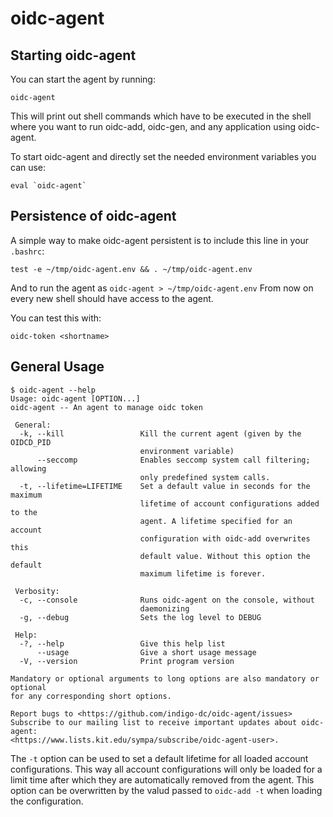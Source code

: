 # oidc-agent
## Starting oidc-agent
You can start the agent by running:
```
oidc-agent
```
This will print out shell commands which have to be executed in the shell where
you want to run oidc-add, oidc-gen, and any application using oidc-agent.

To start oidc-agent and directly set the needed environment variables you can use:
```
eval `oidc-agent`
```

## Persistence of oidc-agent
A simple way to make oidc-agent persistent is to include this line in your
`.bashrc`:
```
test -e ~/tmp/oidc-agent.env && . ~/tmp/oidc-agent.env
```
And to run the agent as `oidc-agent > ~/tmp/oidc-agent.env`
From now on every new shell should have access to the agent. 

You can test this with:
```
oidc-token <shortname>
```

## General Usage
```
$ oidc-agent --help
Usage: oidc-agent [OPTION...] 
oidc-agent -- An agent to manage oidc token

 General:
  -k, --kill                 Kill the current agent (given by the OIDCD_PID
                             environment variable)
      --seccomp              Enables seccomp system call filtering; allowing
                             only predefined system calls.
  -t, --lifetime=LIFETIME    Set a default value in seconds for the maximum
                             lifetime of account configurations added to the
                             agent. A lifetime specified for an account
                             configuration with oidc-add overwrites this
                             default value. Without this option the default
                             maximum lifetime is forever.

 Verbosity:
  -c, --console              Runs oidc-agent on the console, without
                             daemonizing
  -g, --debug                Sets the log level to DEBUG

 Help:
  -?, --help                 Give this help list
      --usage                Give a short usage message
  -V, --version              Print program version

Mandatory or optional arguments to long options are also mandatory or optional
for any corresponding short options.

Report bugs to <https://github.com/indigo-dc/oidc-agent/issues>
Subscribe to our mailing list to receive important updates about oidc-agent:
<https://www.lists.kit.edu/sympa/subscribe/oidc-agent-user>.
```

The ```-t``` option can be used to set a default lifetime for all loaded account
configurations. This way all account configurations will only be loaded for a
limit time after which they are automatically removed from the agent. 
This option can be overwritten by the valud passed to ```oidc-add -t``` when
loading the configuration. 

